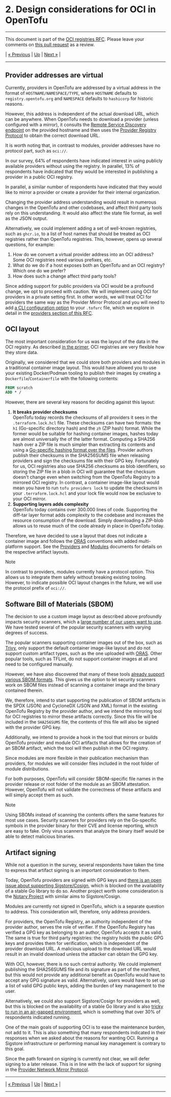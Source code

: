 # 2. Design considerations for OCI in OpenTofu

---

This document is part of the [OCI registries RFC](../20241206-oci-registries.md). Please leave your comments on [this pull request](https://github.com/opentofu/opentofu/pull/2163) as a review.

| [« Previous](2-survey-results.md) | [Up](../20241206-oci-registries.md) | [Next »](4-registry-changes.md) |

---

## Provider addresses are virtual

Currently, providers in OpenTofu are addressed by a virtual address in the format of `HOSTNAME/NAMESPACE/TYPE`, where `HOSTNAME` defaults to `registry.opentofu.org` and `NAMESPACE` defaults to `hashicorp` for historic reasons.

However, this address is independent of the actual download URL, which can be anywhere. When OpenTofu needs to download a provider (unless configured with a mirror), it consults the [Remote Service Discovery endpoint](https://opentofu.org/docs/internals/remote-service-discovery/) on the provided hostname and then uses the [Provider Registry Protocol](https://opentofu.org/docs/internals/provider-registry-protocol/) to obtain the correct download URL.

It is worth noting that, in contrast to modules, provider addresses have no protocol part, such as `oci://`.

In our survey, 64% of respondents have indicated interest in using publicly available providers without using the registry. In parallel, 13% of respondents have indicated that they would be interested in publishing a provider in a public OCI registry.

In parallel, a similar number of respondents have indicated that they would like to mirror a provider or create a provider for their internal organization.

Changing the provider address understanding would result in numerous changes in the OpenTofu and other codebases, and affect third party tools rely on this understanding. It would also affect the state file format, as well as the JSON output.

Alternatively, we could implement adding a set of well-known registries, such as `ghcr.io`, to a list of host names that should be treated as OCI registries rather than OpenTofu registries. This, however, opens up several questions, for example:

1. How do we convert a virtual provider address into an OCI address? Some OCI registries need various prefixes, etc.
2. What do we do if a host exposes both an OpenTofu and an OCI registry? Which one do we prefer?
3. How does such a change affect third party tools?

Since adding support for public providers via OCI would be a profound change, we opt to proceed with caution. We will implement using OCI for providers in a private setting first. In other words, we will treat OCI for providers the same way as the Provider Mirror Protocol and you will need to add [a CLI configuration option](https://opentofu.org/docs/cli/config/config-file/#provider-installation) to your `.tofurc` file, which we explore in detail in the [providers section of this RFC](providers.md).

## OCI layout

The most important consideration for us was the layout of the data in the OCI registry. As described [in the primer](1-oci-primer.md), OCI registries are very flexible how they store data.

Originally, we considered that we could store both providers and modules in a traditional container image layout. This would have allowed you to use your existing Docker/Podman tooling to publish their images by creating a `Dockerfile`/`Containerfile` with the following contents:

```Dockerfile
FROM scratch
ADD * /
```

However, there are several key reasons for deciding against this layout:

1. **It breaks provider checksums**<br />OpenTofu today records the checksums of all providers it sees in the `.terraform.lock.hcl` file. These checksums can have two formats: the `h1` (Go-specific directory hash) and the `zh` (ZIP hash) format. While the former would be suitable for hashing container images, hashes today are almost universally the of the latter format. Computing a SHA256 hash over a ZIP file is much simpler than extracting its contents and using a [Go-specific hashing format over the files](https://pkg.go.dev/golang.org/x/mod/sumdb/dirhash). Provider authors publish their checksums in the SHA256SUMS file when releasing providers and sign the checksums file with their GPG key. Fortunately for us, OCI registries also use SHA256 checksums as blob identifiers, so storing the ZIP file in a blob in OCI will guarantee that the checksum doesn't change even when switching from the OpenTofu Registry to a mirrored OCI registry. In contrast, a container image-like layout would mean you have to run `tofu providers lock` to update the checksums in your `.terraform.lock.hcl` and your lock file would now be exclusive to your OCI mirror.
2. **Supporting layers adds complexity**<br />OpenTofu today contains over 300.000 lines of code. Supporting the diff-tar layer format adds complexity to the codebase and increases the resource consumption of the download. Simply downloading a ZIP-blob allows us to reuse much of the code already in place in OpenTofu today.

Therefore, we have decided to use a layout that does not indicate a container image and follows the [ORAS](https://oras.land) conventions with added multi-platform support. See the [Providers](5-providers.md) and [Modules](6-modules.md) documents for details on the respective artifact layouts.

> [!NOTE]
> In contrast to providers, modules currently have a protocol option. This allows us to integrate them safely without breaking existing tooling. However, to indicate possible OCI layout changes in the future, we will use the protocol prefix of `oci://`.

## Software Bill of Materials (SBOM)

The decision to use a custom image layout as described above profoundly impacts security scanners, which a [large number of our users want to use](2-survey-results.md). We have tested several of the popular security scanners with varying degrees of success.

The popular scanners supporting container images out of the box, such as [Trivy](https://trivy.dev/), only support the default container image-like layout and do not support custom artifact types, such as the one uploaded with [ORAS](https://oras.land/). Other popular tools, such as TFLint, do not support container images at all and need to be configured manually.

However, we have also discovered that many of these tools [already support various SBOM formats](https://trivy.dev/latest/docs/target/sbom/). This gives us the option to let security scanners work on SBOM files instead of scanning a container image and the binary contained therein.

We, therefore, intend to start supporting the publication of SBOM artifacts in the SPDX (JSON) and CycloneDX (JSON and XML) format in the existing OpenTofu Registry by the provider author, and we intend the mirroring tool for OCI registries to mirror these artifacts correctly. Since this file will be included in the `SHA256SUMS` file, the contents of this file will also be signed with the provider GPG key.

Additionally, we intend to provide a hook in the tool that mirrors or builds OpenTofu provider and module OCI artifacts that allows for the creation of an SBOM artifact, which the tool will then publish in the OCI registry.

Since modules are more flexible in their publication mechanism than providers, for modules we will consider files included in the root folder of module distributions.

For both purposes, OpenTofu will consider SBOM-specific file names in the provider release or root folder of the module as an SBOM attestation. However, OpenTofu will not validate the correctness of these artifacts and will simply accept them as such.

> [!NOTE]
> Using SBOMs instead of scanning the contents offers the same features for most use cases. Security scanners for providers rely on the Go-specific symbols in the provider binary for their CVE and license reporting, which are easy to fake. Only virus scanners that analyze the binary itself would be able to detect malicious binaries.

## Artifact signing

While not a question in the survey, several respondents have taken the time to express that artifact signing is an important consideration to them.

Today, OpenTofu providers are signed with GPG keys and [there is an open issue about supporting Sigstore/Cosign](https://github.com/opentofu/opentofu/issues/307), which is blocked on the availability of a stable Go library to do so. Another project worth some consideration is the [Notary Project](https://notaryproject.dev/) with similar aims to Sigstore/Cosign.

Modules are currently not signed in OpenTofu, which is a separate question to address. This consideration will, therefore, only address providers.

For providers, the OpenTofu Registry, an authority independent of the provider author, serves the role of verifier. If the OpenTofu Registry has verified a GPG key as belonging to an author, OpenTofu accepts it as valid. The same is true for third party registries: the registry holds the public GPG keys and provides them for verification, which is independent of the provider download URL. A malicious upload to the download URL would result in an invalid download unless the attacker can obtain the GPG key.

With OCI, however, there is no such central authority. We could implement publishing the SHA256SUMS file and its signature as part of the manifest, but this would not provide any additional benefit as OpenTofu would have to accept any GPG signature as valid. Alternatively, users would have to set up a list of valid GPG public keys, adding the burden of key management to the user.

Alternatively, we could also support Sigstore/Cosign for providers as well, but this is blocked on the availability of a stable Go library and is also [tricky to run in an air-gapped environment](https://blog.sigstore.dev/sigstore-bring-your-own-stuf-with-tuf-40febfd2badd/), which is something that over 30% of respondents indicated running.

One of the main goals of supporting OCI is to ease the maintenance burden, not add to it. This is also something that many respondents indicated in their responses when we asked about the reasons for wanting OCI. Running a Sigstore infrastructure or performing manual key management is contrary to this goal.

Since the path forward on signing is currently not clear, we will defer signing to a later release. This is in line with the lack of support for signing in the [Provider Network Mirror Protocol](https://opentofu.org/docs/internals/provider-network-mirror-protocol/).

---

| [« Previous](2-survey-results.md) | [Up](../20241206-oci-registries.md) | [Next »](4-registry-changes.md) |

---
